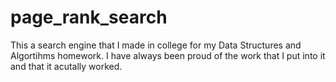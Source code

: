 # page_rank_search
<p>This a search engine that I made in college for my Data Structures and Algortihms homework.
I have always been proud of the work that I put into it and that it acutally worked.</p>
